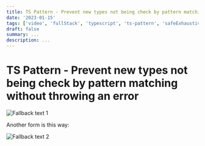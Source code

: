 ```yaml
---
title: TS Pattern - Prevent new types not being check by pattern matching without throwing an error
date: '2023-01-15'
tags: ['video', 'fullStack', 'typescript', 'ts-pattern', 'safeExhaustive', 'patternMatching', 'read', 'withResume']
draft: false
summary: ...
description: ...
---
```


# TS Pattern - Prevent new types not being check by pattern matching without throwing an error

![Fallback text 1](/static/assets/pasted-image-20221014202840.png)

Another form is this way:

![Fallback text 2](/static/assets/pasted-image-20221016185856.png)
